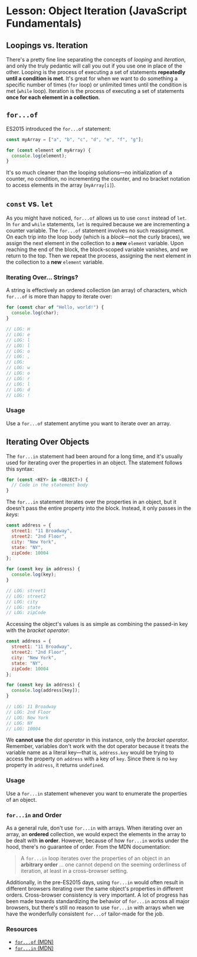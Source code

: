 # Lesson: Object Iteration (JavaScript Fundamentals)

## Loopings vs. Iteration

There's a pretty fine line separating the concepts of _looping_ and _iteration_, and only the truly pedantic will call you out if you use one in place of the other. Looping is the process of executing a set of statements **repeatedly until a condition is met**. It's great for when we want to do something a specific number of times (`for` loop) or unlimited times until the condition is met (`while` loop). Iteration is the process of executing a set of statements **once for each element in a collection**.

## `for...of`

ES2015 introduced the `for...of` statement:

```javascript
const myArray = ["a", "b", "c", "d", "e", "f", "g"];

for (const element of myArray) {
  console.log(element);
}
```

It's so much cleaner than the looping solutions—no initialization of a counter, no condition, no incrementing the counter, and no bracket notation to access elements in the array (`myArray[i]`).

## `const` vs. `let`

As you might have noticed, `for...of` allows us to use `const` instead of `let`. In `for` and `while` statements, `let` is required because we are incrementing a counter variable. The `for...of` statement involves no such reassignment. On each trip into the loop body (which is a _block_—not the curly braces), we assign the next element in the collection to a **new** `element` variable. Upon reaching the end of the block, the block-scoped variable vanishes, and we return to the top. Then we repeat the process, assigning the next element in the collection to a **new** `element` variable.

### Iterating Over... Strings?

A string is effectively an ordered collection (an array) of characters, which `for...of` is more than happy to iterate over:

```javascript
for (const char of "Hello, world!") {
  console.log(char);
}

// LOG: H
// LOG: e
// LOG: l
// LOG: l
// LOG: o
// LOG: ,
// LOG:  
// LOG: w
// LOG: o
// LOG: r
// LOG: l
// LOG: d
// LOG: !
```

### Usage

Use a `for...of` statement anytime you want to iterate over an array.

## Iterating Over Objects

The `for...in` statement had been around for a long time, and it's usually used for iterating over the properties in an object. The statement follows this syntax:

```javascript
for (const <KEY> in <OBJECT>) {
  // Code in the statement body
}
```

The `for...in` statement iterates over the properties in an object, but it doesn't pass the entire property into the block. Instead, it only passes in the _keys_:

```javascript
const address = {
  street1: "11 Broadway",
  street2: "2nd Floor",
  city: "New York",
  state: "NY",
  zipCode: 10004
};

for (const key in address) {
  console.log(key);
}

// LOG: street1
// LOG: street2
// LOG: city
// LOG: state
// LOG: zipCode
```

Accessing the object's values is as simple as combining the passed-in key with the _bracket operator_:

```javascript
const address = {
  street1: "11 Broadway",
  street2: "2nd Floor",
  city: "New York",
  state: "NY",
  zipCode: 10004
};

for (const key in address) {
  console.log(address[key]);
}

// LOG: 11 Broadway
// LOG: 2nd Floor
// LOG: New York
// LOG: NY
// LOG: 10004
```

We **cannot use** the _dot operator_ in this instance, only the _bracket operator_. Remember, variables don't work with the dot operator because it treats the variable name as a literal key—that is, `address.key` would be trying to access the property on `address` with a key of `key`. Since there is no `key` property in `address`, it returns `undefined`.

### Usage

Use a `for...in` statement whenever you want to enumerate the properties of an object.

### `for...in` and Order

As a general rule, don't use `for...in` with arrays. When iterating over an array, an **ordered** collection, we would expect the elements in the array to be dealt with **in order**. However, because of how `for...in` works under the hood, there's no guarantee of order. From the MDN documentation:

> A `for...in` loop iterates over the properties of an object in an **arbitrary order** ... one cannot depend on the seeming orderliness of iteration, at least in a cross-browser setting.

Additionally, in the pre-ES2015 days, using `for...in` would often result in different browsers iterating over the same object's properties in different orders. Cross-browser consistency is very important. A lot of progress has been made towards standardizing the behavior of `for...in` across all major browsers, but there's still no reason to use `for...in` with arrays when we have the wonderfully consistent `for...of` tailor-made for the job.

### Resources

- [`for...of` (MDN)](https://developer.mozilla.org/en-US/docs/Web/JavaScript/Reference/Statements/for...of)
- [`for...in` (MDN)](https://developer.mozilla.org/en-US/docs/Web/JavaScript/Reference/Statements/for...in)
